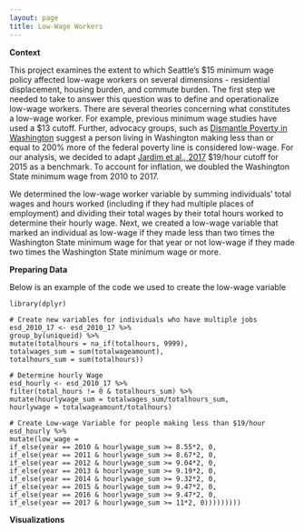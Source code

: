 ```yaml
---
layout: page
title: Low-Wage Workers
---
```


**Context**

This project examines the extent to which Seattle’s \$15 minimum wage policy affected low-wage workers on several dimensions - residential displacement, housing burden, and commute burden. The first step we needed to take to answer this question was to define and operationalize low-wage workers. There are several theories concerning what constitutes a low-wage worker. For example, previous minimum wage studies have used a $13 cutoff. Further, advocacy groups, such as [Dismantle Poverty in Washington](https://dismantlepovertyinwa.com/) suggest a person living in Washington making less than or equal to 200% more of the federal poverty line is considered low-wage. For our analysis, we decided to adapt [Jardim et al., 2017](https://www.nber.org/system/files/working_papers/w23532/w23532.pdf) \$19/hour cutoff for 2015 as a benchmark. To account for inflation, we doubled the Washington State minimum wage from 2010 to 2017.

We determined the low-wage worker variable by summing individuals’ total wages and hours worked (including if they had multiple places of employment) and dividing their total wages by their total hours worked to determine their hourly wage. Next, we created a low-wage variable that marked an individual as low-wage if they made less than two times the Washington State minimum wage for that year or not low-wage if they made two times the Washington State minimum wage or more. 

**Preparing Data**

Below is an example of the code we used to create the low-wage variable

```
library(dplyr)

# Create new variables for individuals who have multiple jobs
esd_2010_17 <- esd_2010_17 %>% 
group_by(uniqueid) %>% 
mutate(totalhours = na_if(totalhours, 9999),
totalwages_sum = sum(totalwageamount),
totalhours_sum = sum(totalhours))

# Determine hourly Wage
esd_hourly <- esd_2010_17 %>% 
filter(total_hours != 0 & totalhours_sum) %>% 
mutate(hourlywage_sum = totalwages_sum/totalhours_sum,
hourlywage = totalwageamount/totalhours)

# Create Low-wage Variable for people making less than $19/hour
esd_hourly %>% 
mutate(low_wage = 
if_else(year == 2010 & hourlywage_sum >= 8.55*2, 0,
if_else(year == 2011 & hourlywage_sum >= 8.67*2, 0,
if_else(year == 2012 & hourlywage_sum >= 9.04*2, 0,
if_else(year == 2013 & hourlywage_sum >= 9.19*2, 0,
if_else(year == 2014 & hourlywage_sum >= 9.32*2, 0,
if_else(year == 2015 & hourlywage_sum >= 9.47*2, 0,
if_else(year == 2016 & hourlywage_sum >= 9.47*2, 0,
if_else(year == 2017 & hourlywage_sum >= 11*2, 0)))))))))
```

**Visualizations**

